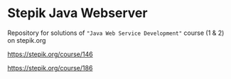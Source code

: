 # Stepik Java Webserver
Repository for solutions of `"Java Web Service Development"` course (1 & 2) on stepik.org

https://stepik.org/course/146

https://stepik.org/course/186
